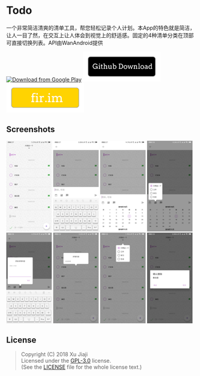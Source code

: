 # Todo
一个非常简洁清爽的清单工具，帮您轻松记录个人计划。本App的特色就是简洁，让人一目了然，在交互上让人体会到视觉上的舒适感。固定的4种清单分类在顶部可直接切换列表。API由WanAndroid提供


[<img src="https://play.google.com/intl/en_us/badges/images/generic/en_badge_web_generic.png"
      alt="Download from Google Play"
      height="80">](https://play.google.com/store/apps/details?id=com.xujiaji.todo) 
[<img src="https://raw.githubusercontent.com/xujiaji/xujiaji.github.io/pictures/github/github_download.png"
      alt="github下载"
      height="80">](https://github.com/xujiaji/Todo/releases) 
[<img src="https://raw.githubusercontent.com/xujiaji/xujiaji.github.io/pictures/github/fir_download.png"
      alt="fir下载"
      height="80">](https://fir.im/wantodo) 

## Screenshots
<div >
<img  src="https://raw.githubusercontent.com/xujiaji/xujiaji.github.io/pictures/todo/screen/a.png" width="24%" height="auto">
<img style="margin-left:0px;" src="https://raw.githubusercontent.com/xujiaji/xujiaji.github.io/pictures/todo/screen/b.png" width="24%" >
<img style="margin-left:0px;" src="https://raw.githubusercontent.com/xujiaji/xujiaji.github.io/pictures/todo/screen/c.png" width="24%" >
<img  src="https://raw.githubusercontent.com/xujiaji/xujiaji.github.io/pictures/todo/screen/d.png" width="24%" height="auto">
</div>

<div >
<img  src="https://raw.githubusercontent.com/xujiaji/xujiaji.github.io/pictures/todo/screen/e.png" width="24%" height="auto">
<img style="margin-left:0px;" src="https://raw.githubusercontent.com/xujiaji/xujiaji.github.io/pictures/todo/screen/f.png" width="24%" >
<img style="margin-left:0px;" src="https://raw.githubusercontent.com/xujiaji/xujiaji.github.io/pictures/todo/screen/g.png" width="24%" >
<img  src="https://raw.githubusercontent.com/xujiaji/xujiaji.github.io/pictures/todo/screen/h.png" width="24%" height="auto">
</div>

## License
> Copyright (C) 2018 Xu Jiaji  
> Licensed under the [GPL-3.0](https://www.gnu.org/licenses/gpl.html) license.  
> (See the [LICENSE](https://github.com/xujiaji/Todo/blob/master/LICENSE) file for the whole license text.)
